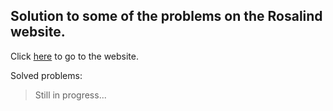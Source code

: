  ## Solution to some of the problems on the Rosalind website.
 
 Click [here](https://rosalind.info/problems/locations/) to go to the website.
 
 Solved problems:
 > Still in progress...
